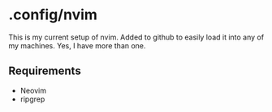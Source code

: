 # .config/nvim
This is my current setup of nvim. Added to github to easily load it into any of my machines. Yes, I have more than one.

## Requirements

*  Neovim
*  ripgrep

